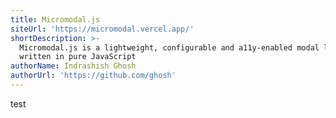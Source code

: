 ```yaml
---
title: Micromodal.js
siteUrl: 'https://micromodal.vercel.app/'
shortDescription: >-
  Micromodal.js is a lightweight, configurable and a11y-enabled modal library
  written in pure JavaScript
authorName: Indrashish Ghosh
authorUrl: 'https://github.com/ghosh'
---
```


test
